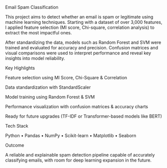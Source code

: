  Email Spam Classification

This project aims to detect whether an email is spam or legitimate using machine learning techniques.
Starting with a dataset of over 3,000 features, I applied feature selection (MI score, Chi-square, correlation analysis) to extract the most impactful ones.

After standardizing the data, models such as Random Forest and SVM were trained and evaluated for accuracy and precision.
Confusion matrices and visual comparisons were used to interpret performance and reveal key insights into model reliability.

 Key Highlights

Feature selection using MI Score, Chi-Square & Correlation

Data standardization with StandardScaler

Model training using Random Forest & SVM

Performance visualization with confusion matrices & accuracy charts

Ready for future upgrades (TF-IDF or Transformer-based models like BERT)

 Tech Stack

Python • Pandas • NumPy • Scikit-learn • Matplotlib • Seaborn

Outcome

A reliable and explainable spam detection pipeline capable of accurately classifying emails, with room for deep learning expansion in the future.
